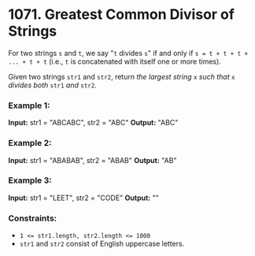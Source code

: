 # 1071. Greatest Common Divisor of Strings

For two strings `s` and `t`, we say "`t` divides `s`" if and only if `s = t + t + t + ... + t + t` (i.e., `t` is concatenated with itself one or more times).

Given two strings `str1` and `str2`, return *the largest string* `x` *such that* `x` *divides both* `str1` *and* `str2`.

 

### Example 1:
**Input:** str1 = "ABCABC", str2 = "ABC"
**Output:** "ABC"

### Example 2:
**Input:** str1 = "ABABAB", str2 = "ABAB"
**Output:** "AB"

### Example 3:
**Input:** str1 = "LEET", str2 = "CODE"
**Output:** ""
 

### Constraints:
- `1 <= str1.length, str2.length <= 1000`
- `str1` and `str2` consist of English uppercase letters.